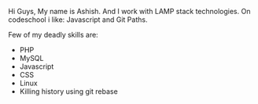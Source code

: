 Hi Guys,
My name is Ashish. And I work with LAMP stack technologies.
On codeschool i like: Javascript and Git Paths.

Few of my deadly skills are:
* PHP
* MySQL
* Javascript
* CSS
* Linux
* Killing history using git rebase

